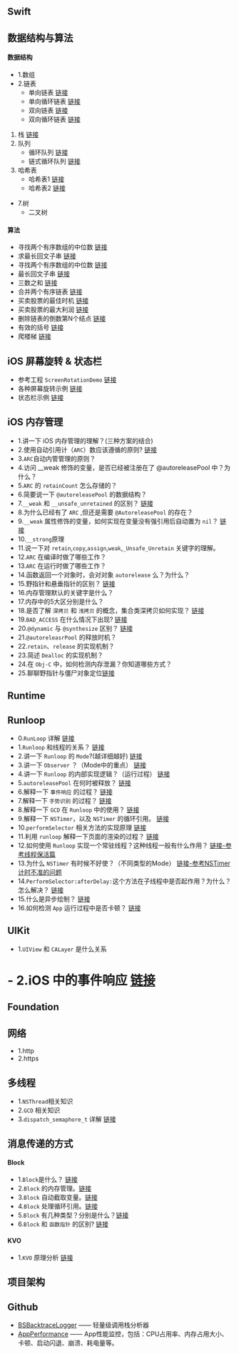 

## Swift


## 数据结构与算法

#### 数据结构
- 1.数组
- 2.链表
    - 单向链表 [链接](https://github.com/xiu619544553/dailyCode/blob/master/数据结构与算法/线性表_单链表/main.c)
    - 单向循环链表 [链接](https://github.com/xiu619544553/dailyCode/blob/master/数据结构与算法/线性表_单向循环链表/main.c)
    - 双向链表 [链接](https://github.com/xiu619544553/dailyCode/blob/master/数据结构与算法/线性表_双向链表/main.c)
    - 双向循环链表 [链接](https://github.com/xiu619544553/dailyCode/blob/master/数据结构与算法/线性表_双向循环链表/main.c)
1. 栈 [链接](https://github.com/xiu619544553/dailyCode/blob/master/数据结构与算法/栈/main.c)
2. 队列
    - 循环队列 [链接](https://github.com/xiu619544553/dailyCode/blob/master/数据结构与算法/循环队列/main.c)
    - 链式循环队列 [链接](https://github.com/xiu619544553/dailyCode/blob/master/数据结构与算法/链式循环队列/main.c)
5. 哈希表
    - 哈希表1 [链接](https://github.com/xiu619544553/dailyCode/blob/master/数据结构与算法/哈希表/main.c)
    * 哈希表2 [链接](https://github.com/xiu619544553/dailyCode/blob/master/数据结构与算法/哈希表2/main.c)
- 7.树
    - 二叉树

#### 算法

- 寻找两个有序数组的中位数 [链接](https://github.com/xiu619544553/dailyCode/blob/master/算法题/寻找两个有序数组的中位数/main.c)
- 求最长回文子串 [链接](https://github.com/xiu619544553/dailyCode/blob/master/算法题/最长回文子串/main.c)
- 寻找两个有序数组的中位数 [链接](https://github.com/xiu619544553/dailyCode/blob/master/算法题/寻找两个有序数组的中位数/main.c)
- 最长回文子串 [链接](https://github.com/xiu619544553/dailyCode/blob/master/算法题/最长回文子串/main.c)
- 三数之和 [链接](https://github.com/xiu619544553/dailyCode/blob/master/算法题/三数之和/main.c)
- 合并两个有序链表 [链接](https://github.com/xiu619544553/dailyCode/blob/master/算法题/合并两个有序链表/main.c)
- 买卖股票的最佳时机 [链接](https://github.com/xiu619544553/dailyCode/blob/master/算法题/买卖股票的最佳时机/main.c)
- 买卖股票的最大利润 [链接](https://github.com/xiu619544553/dailyCode/blob/master/算法题/买卖股票的最大利润/main.c)
- 删除链表的倒数第N个结点 [链接](https://github.com/xiu619544553/dailyCode/blob/master/算法题/删除链表的倒数第N个结点/main.c)
- 有效的括号 [链接](https://github.com/xiu619544553/dailyCode/blob/master/算法题/有效的括号/main.c)
- 爬楼梯 [链接](https://github.com/xiu619544553/dailyCode/blob/master/算法题/爬楼梯/main.c)

## iOS 屏幕旋转 & 状态栏

* 参考工程 `ScreenRotationDemo` [链接](https://github.com/xiu619544553/dailyCode/blob/master/ScreenRotationDemo)
* 各种屏幕旋转示例 [链接](https://github.com/xiu619544553/dailyCode/blob/master/ScreenRotationDemo/ScreenRotationDemo/Classes/ScreenRotation（屏幕旋转相关）/ScreenRotationViewController.m)
* 状态栏示例 [链接](https://github.com/xiu619544553/dailyCode/blob/master/ScreenRotationDemo/ScreenRotationDemo/Classes/StatusBar（状态栏）/StatusBarViewController.m)

## iOS 内存管理
- 1.讲一下 iOS 内存管理的理解？(三种方案的结合) 
- 2.使用自动引用计（`ARC`）数应该遵循的原则? [链接](https://github.com/xiu619544553/dailyCode/blob/master/内存管理/2.使用ARC应该遵守的原则.md)
- 3.`ARC`自动内管管理的原则？
- 4.访问 __weak 修饰的变量，是否已经被注册在了 @autoreleasePool 中？为什么？
- 5.`ARC` 的 `retainCount` 怎么存储的？
- 6.简要说一下 `@autoreleasePool` 的数据结构？
- 7.`__weak` 和 `__unsafe_unretained` 的区别？ [链接](https://github.com/xiu619544553/dailyCode/blob/master/内存管理/7.__weak和__unsafe_unretained的区别.md)
- 8.为什么已经有了 `ARC` ,但还是需要 `@AutoreleasePool` 的存在？
- 9.`__weak` 属性修饰的变量，如何实现在变量没有强引用后自动置为 `nil`？ [链接](https://github.com/xiu619544553/dailyCode/blob/master/内存管理/9.__weak.md)
- 10.`__strong`原理
- 11.说一下对 `retain`,`copy`,`assign`,`weak`,`_Unsafe_Unretain` 关键字的理解。
- 12.`ARC` 在编译时做了哪些工作？
- 13.`ARC` 在运行时做了哪些工作？
- 14.函数返回一个对象时，会对对象 `autorelease` 么？为什么？
- 15.野指针和悬垂指针的区别？ [链接](https://github.com/xiu619544553/dailyCode/blob/master/内存管理/15.野指针和悬垂指针的区别.md)
- 16.内存管理默认的关键字是什么？
- 17.内存中的5大区分别是什么？
- 18.是否了解 `深拷贝` 和 `浅拷贝` 的概念，集合类深拷贝如何实现？ [链接](https://github.com/xiu619544553/dailyCode/blob/master/内存管理/18.深拷贝和浅拷贝.md)
- 19.`BAD_ACCESS` 在什么情况下出现? [链接](https://github.com/xiu619544553/dailyCode/blob/master/内存管理/19.BAD_ACCESS.md)
- 20.`@dynamic` 与 `@synthesize` 区别？ [链接](https://github.com/xiu619544553/dailyCode/blob/master/内存管理/20.@dynamic与@synthesize区别.md)
- 21.`@autoreleasrPool` 的释放时机？
- 22.`retain`、`release` 的实现机制？
- 23.简述 `Dealloc` 的实现机制？
- 24.在 `Obj-C` 中，如何检测内存泄漏？你知道哪些方式？
- 25.聊聊野指针与僵尸对象定位[链接](https://github.com/xiu619544553/dailyCode/blob/master/BadAccess)


## Runtime

## Runloop
- 0.`RunLoop` 详解 [链接](https://github.com/xiu619544553/dailyCode/blob/master/RunLoop/0.RunLoop详解.md)
- 1.`Runloop` 和线程的关系？ [链接](https://github.com/xiu619544553/dailyCode/blob/master/RunLoop/1.Runloop和线程的关系.md)
- 2.讲一下 `Runloop` 的 `Mode`?(越详细越好) [链接](https://github.com/xiu619544553/dailyCode/blob/master/RunLoop/2.讲一下Runloop的Mode.md)
- 3.讲一下 `Observer` ？（Mode中的重点）  [链接](https://github.com/xiu619544553/dailyCode/blob/master/RunLoop/3.讲一下Observer.md)
- 4.讲一下 `Runloop` 的内部实现逻辑？（运行过程）  [链接](https://github.com/xiu619544553/dailyCode/blob/master/RunLoop/4.讲一下Runloop的内部实现逻辑.md)
- 5.`autoreleasePool` 在何时被释放？ [链接](https://github.com/xiu619544553/dailyCode/blob/master/RunLoop/5.autoreleasePool在何时被释放.md)
- 6.解释一下 `事件响应` 的过程？ [链接](https://github.com/xiu619544553/dailyCode/blob/master/RunLoop/6.解释一下事件响应的过程.md)
- 7.解释一下 `手势识别` 的过程？ [链接](https://github.com/xiu619544553/dailyCode/blob/master/RunLoop/7.解释一下手势识别的过程.md)
- 8.解释一下 `GCD` 在 `Runloop` 中的使用？ [链接](https://github.com/xiu619544553/dailyCode/blob/master/RunLoop/8.解释一下GCD在Runloop中的使用.md) 
- 9.解释一下 `NSTimer`，以及 `NSTimer` 的循环引用。 [链接](https://github.com/xiu619544553/dailyCode/blob/master/RunLoop/9.解释一下NSTimer以及NSTimer的循环引用.md) 
- 10.`performSelector` 相关方法的实现原理  [链接](https://github.com/xiu619544553/dailyCode/blob/master/RunLoop/10.performSelector相关方法的实现原理.md) 
- 11.利用 `runloop` 解释一下页面的渲染的过程？ [链接](https://github.com/xiu619544553/dailyCode/blob/master/RunLoop/11.利用runloop解释一下页面的渲染的过程.md) 
- 12.如何使用 `Runloop` 实现一个常驻线程？这种线程一般有什么作用？ [链接-参考线程保活篇](https://github.com/xiu619544553/dailyCode/blob/master/RunLoop/0.RunLoop详解.md)
- 13.为什么 `NSTimer` 有时候不好使？（不同类型的Mode） [链接-参考NSTimer计时不准的问题](https://github.com/xiu619544553/dailyCode/blob/master/RunLoop/0.RunLoop详解.md)
- 14.`PerformSelector:afterDelay:`这个方法在子线程中是否起作用？为什么？怎么解决？  [链接](https://github.com/xiu619544553/dailyCode/blob/master/RunLoop/10.performSelector相关方法的实现原理.md) 
- 15.什么是异步绘制？ [链接](https://github.com/xiu619544553/dailyCode/blob/master/RunLoop/15.什么是异步绘制.md)
- 16.如何检测 `App` 运行过程中是否卡顿？ [链接](https://github.com/xiu619544553/dailyCode/blob/master/RunLoop/16.如何检测App运行过程中是否卡顿.md)

## UIKit
- 1.`UIView` 和 `CALayer` 是什么关系
# - 2.iOS 中的事件响应   [链接](https://github.com/xiu619544553/dailyCode/blob/master/UIKit/2.iOS中的事件响应.md)


## Foundation

## 网络
- 1.http
- 2.https

## 多线程
- 1.`NSThread`相关知识
- 2.`GCD` 相关知识
- 3.`dispatch_semaphore_t` 详解  [链接](https://github.com/xiu619544553/dailyCode/blob/master/多线程/3.dispatch_semaphore_t.md)

## 消息传递的方式

#### Block
- 1.`Block`是什么？ [链接](https://github.com/xiu619544553/dailyCode/blob/master/消息传递的方式/block.md)
- 2.`Block` 的内存管理。[链接](https://github.com/xiu619544553/dailyCode/blob/master/消息传递的方式/block.md)
- 3.`Block` 自动截取变量。[链接](https://github.com/xiu619544553/dailyCode/blob/master/消息传递的方式/block.md)
- 4.`Block` 处理循环引用。[链接](https://github.com/xiu619544553/dailyCode/blob/master/消息传递的方式/block.md)
- 5.`Block` 有几种类型？分别是什么？[链接](https://github.com/xiu619544553/dailyCode/blob/master/消息传递的方式/block.md)
- 6.`Block` 和 `函数指针` 的区别? [链接](https://github.com/xiu619544553/dailyCode/blob/master/消息传递的方式/block.md)

#### KVO
- 1.`KVO` 原理分析 [链接](https://github.com/xiu619544553/dailyCode/blob/master/消息传递的方式/kvo/1.kvo原理分析.md)

## 项目架构


## Github
- [BSBacktraceLogger](https://github.com/bestswifter/BSBacktraceLogger) —— 轻量级调用栈分析器
- [AppPerformance](https://github.com/SilongLi/AppPerformance) —— App性能监控，包括：CPU占用率、内存占用大小、卡顿、启动闪退、崩溃、耗电量等。 
